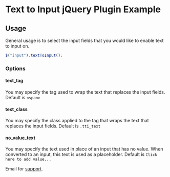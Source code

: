 # Text to Input jQuery Plugin Example

## Usage

General usage is to select the input fields that you would like to enable text to input on.

```javascript
$("input").textToInput();
```


### Options

#### text_tag
You may specify the tag used to wrap the text that replaces the input fields. Default is `<span>`

#### text_class
You may specify the class applied to the tag that wraps the text that replaces the input fields. Default is `.tti_text`

#### no_value_text
You may specify the text used in place of an input that has no value. When converted to an input, this text is used as a placeholder. Default is `Click here to add value...`


Email for [support](mailto:support@complexcompulsions.com).